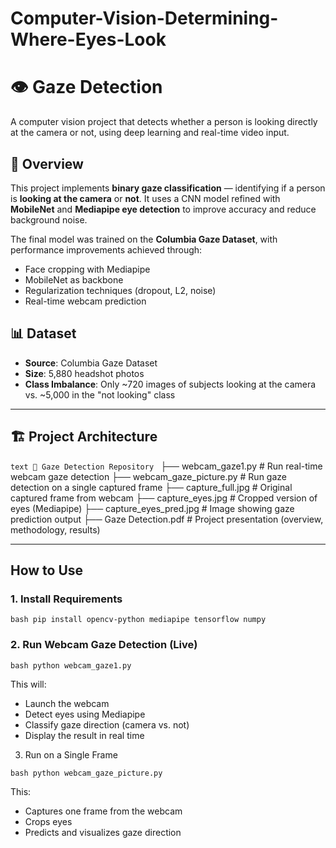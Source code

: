 # Computer-Vision-Determining-Where-Eyes-Look

# 👁️ Gaze Detection

A computer vision project that detects whether a person is looking directly at the camera or not, using deep learning and real-time video input.

## 📌 Overview

This project implements **binary gaze classification** — identifying if a person is **looking at the camera** or **not**. It uses a CNN model refined with **MobileNet** and **Mediapipe eye detection** to improve accuracy and reduce background noise.

The final model was trained on the **Columbia Gaze Dataset**, with performance improvements achieved through:
- Face cropping with Mediapipe
- MobileNet as backbone
- Regularization techniques (dropout, L2, noise)
- Real-time webcam prediction

## 📊 Dataset

- **Source**: Columbia Gaze Dataset
- **Size**: 5,880 headshot photos
- **Class Imbalance**: Only ~720 images of subjects looking at the camera vs. ~5,000 in the "not looking" class

---

## 🏗️ Project Architecture

```text 📂 Gaze Detection Repository ```
├── webcam_gaze1.py # Run real-time webcam gaze detection
├── webcam_gaze_picture.py # Run gaze detection on a single captured frame
├── capture_full.jpg # Original captured frame from webcam
├── capture_eyes.jpg # Cropped version of eyes (Mediapipe)
├── capture_eyes_pred.jpg # Image showing gaze prediction output
├── Gaze Detection.pdf # Project presentation (overview, methodology, results)


---

## How to Use

### 1. Install Requirements

```bash pip install opencv-python mediapipe tensorflow numpy ``` 



### 2. Run Webcam Gaze Detection (Live)
 
 ```bash python webcam_gaze1.py ```

This will:
- Launch the webcam
- Detect eyes using Mediapipe
- Classify gaze direction (camera vs. not)
- Display the result in real time

3. Run on a Single Frame
   
```bash python webcam_gaze_picture.py ```

This:
- Captures one frame from the webcam
- Crops eyes
- Predicts and visualizes gaze direction
